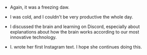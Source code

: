 - Again, it was a freezing daw.

- I was cold, and I couldn't be very productive the whole day.

- I discussed the brain and learning on Discord, especially about explanations about how the brain works according to our most innovative technology.

- I. wrote her first Instagram text. I hope she continues doing this.
